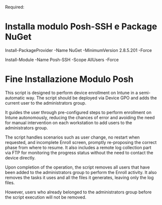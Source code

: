 Required:
# Installa modulo Posh-SSH e Package NuGet
Install-PackageProvider -Name NuGet -MinimumVersion 2.8.5.201 -Force

Install-Module -Name Posh-SSH -Scope AllUsers -Force
# Fine Installazione Modulo Posh

This script is designed to perform device enrollment on Intune in a semi-automatic way. 
The script should be deployed via Device GPO and adds the current user to the administrators group. 

It guides the user through pre-configured steps to perform enrollment on Intune autonomously, reducing the chances of error and avoiding the need for manual intervention on each workstation to add users to the administrators group.

The script handles scenarios such as user change, no restart when requested, and incomplete Enroll screen, promptly re-proposing the correct phase from where to resume. It also includes a remote log collection part via FTP for monitoring the progress status without the need to contact the device directly.

Upon completion of the operation, the script removes all users that have been added to the administrators group to perform the Enroll activity. It also removes the tasks it uses and all the files it generates, leaving only the log files. 

However, users who already belonged to the administrators group before the script execution will not be removed.
